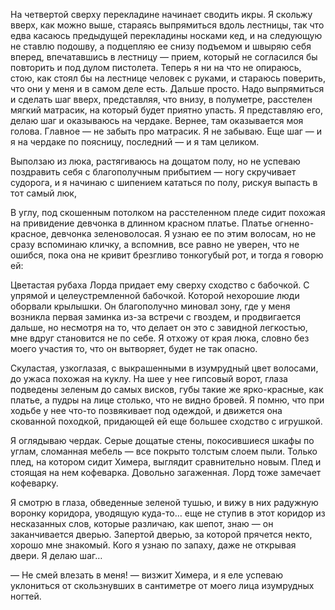 
На четвертой сверху перекладине начинает сводить икры. Я скольжу вверх, как можно выше, стараясь выпрямиться вдоль лестницы, так что едва касаюсь предыдущей перекладины носками кед, и на следующую не ставлю подошву, а подцепляю ее снизу подъемом и швыряю себя вперед, впечатавшись в лестницу — прием, который не согласился бы повторить и под дулом пистолета. Теперь я ни на что не опираюсь, стою, как стоял бы на лестнице человек с руками, и стараюсь поверить, что они у меня и в самом деле есть. Дальше просто. Надо выпрямиться и сделать шаг вверх, представляя, что внизу, в полуметре, расстелен мягкий матрасик, на который будет приятно упасть. Я представляю его, делаю шаг и оказываюсь на чердаке. Вернее, там оказывается моя голова. Главное — не забыть про матрасик. Я не забываю. Еще шаг — и я на чердаке по поясницу, последний — и я там целиком.

Выползаю из люка, растягиваюсь на дощатом полу, но не успеваю поздравить себя с благополучным прибытием — ногу скручивает судорога, и я начинаю с шипением кататься по полу, рискуя выпасть в тот самый люк, 

В углу, под скошенным потолком на расстеленном пледе сидит похожая на привидение девчонка в длинном красном платье. Платье огненно-красное, девчонка зеленоволосая. Я узнаю ее по этим волосам, но не сразу вспоминаю кличку, а вспомнив, все равно не уверен, что не ошибся, пока она не кривит брезгливо тонкогубый рот, и тогда я говорю ей:

Цветастая рубаха Лорда придает ему сверху сходство с бабочкой. С упрямой и целеустремленной бабочкой. Которой нехорошие люди оборвали крылышки. Он благополучно миновал зону, где у меня возникла первая заминка из-за встречи с гвоздем, и продвигается дальше, но несмотря на то, что делает он это с завидной легкостью, мне вдруг становится не по себе. Я отхожу от края люка, словно без моего участия то, что он вытворяет, будет не так опасно.

Скуластая, узкоглазая, с выкрашенными в изумрудный цвет волосами, до ужаса похожая на куклу. На шее у нее гипсовый ворот, глаза подведены зеленым до самых висков, губы такие же ярко-красные, как платье, а пудры на лице столько, что не видно бровей. Я помню, что при ходьбе у нее что-то позвякивает под одеждой, и движется она скованной походкой, придающей ей еще большее сходство с игрушкой.

Я оглядываю чердак. Серые дощатые стены, покосившиеся шкафы по углам, сломанная мебель — все покрыто толстым слоем пыли. Только плед, на котором сидит Химера, выглядит сравнительно новым. Плед и стоящая на нем кофеварка. Довольно загаженная. Лорд тоже замечает кофеварку.
  
Я смотрю в глаза, обведенные зеленой тушью, и вижу в них радужную воронку коридора, уводящую куда-то… еще не ступив в этот коридор из несказанных слов, которые различаю, как шепот, знаю — он заканчивается дверью. Запертой дверью, за которой прячется некто, хорошо мне знакомый. Кого я узнаю по запаху, даже не открывая двери. Я делаю шаг…

— Не смей влезать в меня! — визжит Химера, и я еле успеваю уклониться от скользнувших в сантиметре от моего лица изумрудных ногтей.


